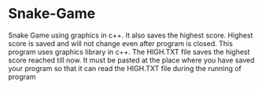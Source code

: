 # Snake-Game
Snake Game using graphics in c++. It also saves the highest score.
Highest score is saved and will not change even after program is closed.
This program uses graphics library in c++.
The HIGH.TXT file saves the highest score reached till now.
It must be pasted at the place where you have saved your program so that it can read the HIGH.TXT file during the running of program

